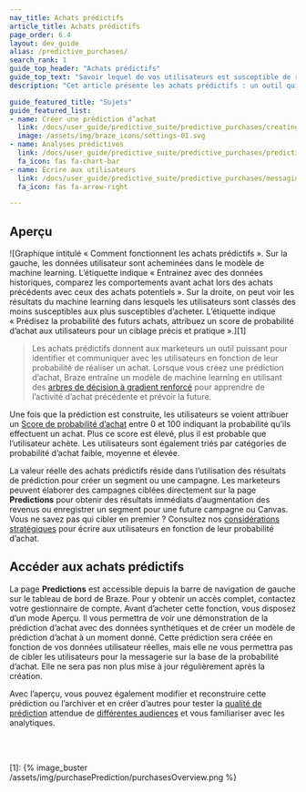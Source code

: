 ```yaml
---
nav_title: Achats prédictifs
article_title: Achats prédictifs
page_order: 6.4
layout: dev_guide
alias: /predictive_purchases/
search_rank: 1
guide_top_header: "Achats prédictifs"
guide_top_text: "Savoir lequel de vos utilisateurs est susceptible de réaliser un achat est une connaissance cruciale pour les entreprises en croissance. Sans cela, comment décidez-vous quelles campagnes construire ? Qui devrait recevoir des remises et des promotions ? Où dépenser un budget limité ? Braze aide à répondre à ces questions grâce aux Achats prédictifs, un modèle de machine learning qui permet aux équipes marketing de comprendre le comportement d’achat futur et de concentrer leurs ressources sur les campagnes maximisant les revenus."
description: "Cet article présente les achats prédictifs : un outil qui permet aux marketeurs d’identifier et de communiquer avec des utilisateurs en fonction de leur probabilité de réaliser un achat. "

guide_featured_title: "Sujets"
guide_featured_list:
- name: Créer une prédiction d’achat
  link: /docs/user_guide/predictive_suite/predictive_purchases/creating_a_purchase_prediction/
  image: /assets/img/braze_icons/settings-01.svg
- name: Analyses prédictives
  link: /docs/user_guide/predictive_suite/predictive_purchases/prediction_analytics/
  fa_icon: fas fa-chart-bar
- name: Écrire aux utilisateurs
  link: /docs/user_guide/predictive_suite/predictive_purchases/messaging_users/
  fa_icon: fas fa-arrow-right

---
```


## Aperçu

![Graphique intitulé « Comment fonctionnent les achats prédictifs ». Sur la gauche, les données utilisateur sont acheminées dans le modèle de machine learning. L’étiquette indique « Entrainez avec des données historiques, comparez les comportements avant achat lors des achats précédents avec ceux des achats potentiels ». Sur la droite, on peut voir les résultats du machine learning dans lesquels les utilisateurs sont classés des moins susceptibles aux plus susceptibles d’acheter. L’étiquette indique « Prédisez la probabilité des futurs achats, attribuez un score de probabilité d’achat aux utilisateurs pour un ciblage précis et pratique ».][1]

> Les achats prédictifs donnent aux marketeurs un outil puissant pour identifier et communiquer avec les utilisateurs en fonction de leur probabilité de réaliser un achat.  Lorsque vous créez une prédiction d’achat, Braze entraîne un modèle de machine learning en utilisant des [arbres de décision à gradient renforcé](https://en.wikipedia.org/wiki/Gradient_boosting) pour apprendre de l’activité d’achat précédente et prévoir la future. 

Une fois que la prédiction est construite, les utilisateurs se voient attribuer un [Score de probabilité d’achat]({{site.baseurl}}/user_guide/predictive_suite/predictive_purchases/prediction_analytics/#purchase_score) entre 0 et 100 indiquant la probabilité qu’ils effectuent un achat. Plus ce score est élevé, plus il est probable que l’utilisateur achète. Les utilisateurs sont également triés par catégories de probabilité d’achat faible, moyenne et élevée. 

La valeur réelle des achats prédictifs réside dans l’utilisation des résultats de prédiction pour créer un segment ou une campagne. Les marketeurs peuvent élaborer des campagnes ciblées directement sur la page **Predictions** pour obtenir des résultats immédiats d’augmentation des revenus ou enregistrer un segment pour une future campagne ou Canvas. Vous ne savez pas qui cibler en premier ? Consultez nos [considérations stratégiques]({{site.baseurl}}/user_guide/predictive_suite/predictive_purchases/messaging_users/#strategy) pour écrire aux utilisateurs en fonction de leur probabilité d’achat.

## Accéder aux achats prédictifs

La page **Predictions** est accessible depuis la barre de navigation de gauche sur le tableau de bord de Braze. Pour y obtenir un accès complet, contactez votre gestionnaire de compte. Avant d’acheter cette fonction, vous disposez d’un mode Aperçu. Il vous permettra de voir une démonstration de la prédiction d’achat avec des données synthétiques et de créer un modèle de prédiction d’achat à un moment donné. Cette prédiction sera créée en fonction de vos données utilisateur réelles, mais elle ne vous permettra pas de cibler les utilisateurs pour la messagerie sur la base de la probabilité d’achat. Elle ne sera pas non plus mise à jour régulièrement après la création.

Avec l’aperçu, vous pouvez également modifier et reconstruire cette prédiction ou l’archiver et en créer d’autres pour tester la [qualité de prédiction]({{site.baseurl}}/user_guide/predictive_suite/predictive_purchases/prediction_analytics/#prediction_quality) attendue de [différentes audiences]({{site.baseurl}}/user_guide/predictive_suite/predictive_purchases/creating_a_purchase_prediction/#audience) et vous familiariser avec les analytiques.

<br><br>

[1]: {% image_buster /assets/img/purchasePrediction/purchasesOverview.png %}

